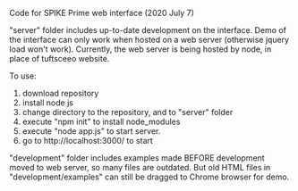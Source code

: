 Code for SPIKE Prime web interface
(2020 July 7)

"server" folder includes up-to-date development on the interface. Demo of the interface can only work when hosted on a web server (otherwise jquery load won't work). Currently, the web server is being hosted by node, in place of tuftsceeo website.

To use:
1. download repository
2. install node js
3. change directory to the repository, and to "server" folder
4. execute "npm init" to install node_modules
5. execute "node app.js" to start server.
6. go to http://localhost:3000/ to start


"development" folder includes examples made BEFORE development moved to web server, so many files are outdated. But old HTML files in "development/examples" can still be dragged to Chrome browser for demo.
